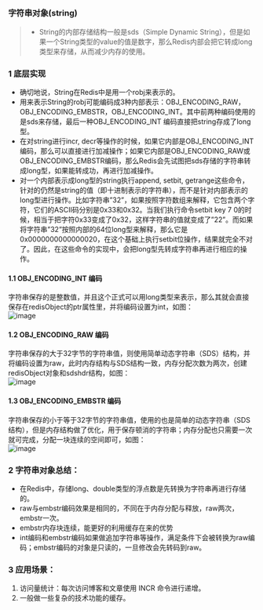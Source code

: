 ## <h3 id="redis_data_structure_1">字符串对象(string)</h3>
> - String的内部存储结构一般是sds（Simple Dynamic String），但是如果一个String类型的value的值是数字，那么Redis内部会把它转成long类型来存储，从而减少内存的使用。
### 1 底层实现
- 确切地说，String在Redis中是用一个robj来表示的。
- 用来表示String的robj可能编码成3种内部表示：OBJ_ENCODING_RAW，OBJ_ENCODING_EMBSTR，OBJ_ENCODING_INT。其中前两种编码使用的是sds来存储，最后一种OBJ_ENCODING_INT 编码直接把string存成了long型。
- 在对string进行incr, decr等操作的时候，如果它内部是OBJ_ENCODING_INT编码，那么可以直接进行加减操作；如果它内部是OBJ_ENCODING_RAW或OBJ_ENCODING_EMBSTR编码，那么Redis会先试图把sds存储的字符串转成long型，如果能转成功，再进行加减操作。
- 对一个内部表示成long型的string执行append, setbit, getrange这些命令，针对的仍然是string的值（即十进制表示的字符串），而不是针对内部表示的long型进行操作。比如字符串”32”，如果按照字符数组来解释，它包含两个字符，它们的ASCII码分别是0x33和0x32。当我们执行命令setbit key 7 0的时候，相当于把字符0x33变成了0x32，这样字符串的值就变成了”22”。而如果将字符串”32”按照内部的64位long型来解释，那么它是0x0000000000000020，在这个基础上执行setbit位操作，结果就完全不对了。因此，在这些命令的实现中，会把long型先转成字符串再进行相应的操作。
#### 1.1 OBJ_ENCODING_INT 编码
字符串保存的是整数值，并且这个正式可以用long类型来表示，那么其就会直接保存在redisObject的ptr属性里，并将编码设置为int，如图：<br/>
![image](https://user-images.githubusercontent.com/87458342/132519704-605f9566-20c2-45c4-b5a3-23faad04d111.png)

#### 1.2 OBJ_ENCODING_RAW 编码
字符串保存的大于32字节的字符串值，则使用简单动态字符串（SDS）结构，并将编码设置为raw，此时内存结构与SDS结构一致，内存分配次数为两次，创建redisObject对象和sdshdr结构，如图：<br/>
![image](https://user-images.githubusercontent.com/87458342/132519802-72780b33-00a3-440a-a036-169675c1a079.png)

#### 1.3 OBJ_ENCODING_EMBSTR 编码
字符串保存的小于等于32字节的字符串值，使用的也是简单的动态字符串（SDS结构），但是内存结构做了优化，用于保存顿消的字符串；内存分配也只需要一次就可完成，分配一块连续的空间即可，如图：<br/>
![image](https://user-images.githubusercontent.com/87458342/132519975-152ef3c0-f2e8-4bdb-94f0-15d80070b8d1.png)

### 2 字符串对象总结：
   * 在Redis中，存储long、double类型的浮点数是先转换为字符串再进行存储的。
   * raw与embstr编码效果是相同的，不同在于内存分配与释放，raw两次，embstr一次。
   * embstr内存块连续，能更好的利用缓存在来的优势
   * int编码和embstr编码如果做追加字符串等操作，满足条件下会被转换为raw编码；embstr编码的对象是只读的，一旦修改会先转码到raw。
 
### 3 应用场景：
   1. 访问量统计：每次访问博客和文章使用 INCR 命令进行递增。
   2. 一般做一些复杂的技术功能的缓存。
